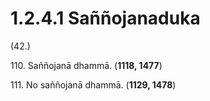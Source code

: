 

# 1.2.4.1 Saññojanaduka





(42.)

110\. Saññojanā dhammā. (**1118, 1477**)

111\. No saññojanā dhammā. (**1129, 1478**)



